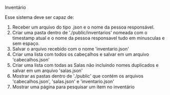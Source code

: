 Inventário

Esse sistema deve ser capaz de:

1. Receber um arquivo do tipo .json e o nome da pessoa responsável.
2. Criar uma pasta dentro de './public/inventarios' nomeada com o timestamp atual e o nome da pessoa responsavel tudo em minusculas e sem espaço.
3. Salvar o arquivo recebido com o nome 'inventario.json'
4. Criar uma lista com todos os cabeçalhos e salvar em um arquivo 'cabecalhos.json'
5. Criar uma lista com todas as Salas não incluindo nomes duplicados e salvar em um arquivo 'salas.json'
6. Mostrar as pastas dentro de './public' que contém os arquivos 'cabecalhos.json', 'salas.json' e 'inventario.json'
7. Mostrar uma página para pesquisar um item no inventário
